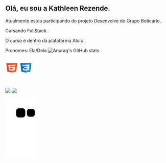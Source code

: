 ## Olá, eu sou a Kathleen Rezende.

Atualmente estou participando do projeto Desenvolve do Grupo Boticário.

Cursando FullStack.

O curso é dentro da plataforma Alura.

Pronomes: Ela/Dela 
![Anurag's GitHub stats](https://github-readme-stats.vercel.app/api?username=Kathleen-Rezende&theme=dark&show_icons=true)

<div style="display: inline-block"><br>
<img align="center" alt="Kath-HTML" height="30" width="40" src="https://raw.githubusercontent.com/devicons/devicon/master/icons/html5/html5-original.svg">
<img align="center" alt="Kath-CSS" height="30" width="40" src="https://raw.githubusercontent.com/devicons/devicon/master/icons/css3/css3-original.svg">
</div>

##

<div style="display: inline-block"><br>
<a href="https://www.instagram.com/kath.rezende/" target="blank"><img align="center" src="https://img.shields.io/badge/Instagram-E4405F?style=for-the-badge&logo=instagram&logoColor=white" target="_blank"></a>
<a href="https://www.linkedin.com/in/kathleen-rezende" target="blank"><img align="center" src="https://img.shields.io/badge/LinkedIn-0077B5?style=for-the-badge&logo=linkedin&logoColor=white" target="_blank"></a>
</div>

![ Animação de cobra ](https://github.com/rafaballerini/rafaballerini/blob/output/github-contribution-grid-snake.svg)
